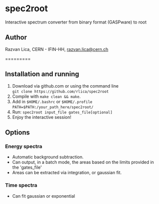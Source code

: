 # spec2root 
Interactive spectrum converter from binary format (GASPware) to root

## Author
Razvan Lica, CERN - IFIN-HH, razvan.lica@cern.ch

=========

## Installation and running
 1. Download via github.com or using the command line  
 `git clone https://github.com/rlica/spec2root`
 2. Compile with `make clean && make`.
 3. Add in `$HOME/.bashrc` or `$HOME/.profile`       
 `PATH=$PATH:/your_path_here/spec2root/`
 4. Run: `spec2root input_file gates_file[optional]`
 5. Enjoy the interactive session!


## Options

### Energy spectra
 * Automatic background subtraction.
 * Can output, in a batch mode, the areas based on the limits provided in the 'gates_file'
 * Areas can be extracted via integration, or gaussian fit.

### Time spectra
 * Can fit gaussian or exponential 


